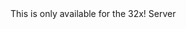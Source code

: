 <function name="ReadBitCoord" parent="bf_read" type="classfunc">
	<description>
		<note>
			This is only available for the 32x!
		</note>
	</description>
	<realm>Server</realm>
	<rets>
		<ret name="value" type="number"></ret>
	</rets>
</function>